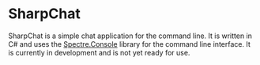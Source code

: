 # SharpChat

SharpChat is a simple chat application for the command line. It is written in C# and uses the [Spectre.Console](https://spectreconsole.net/) library for the command line interface. It is currently in development and is not yet ready for use.